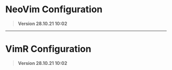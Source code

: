 # NeoVim Configuration

> **Version 28.10.21 10:02**

---

# VimR Configuration

> **Version 28.10.21 10:02**
